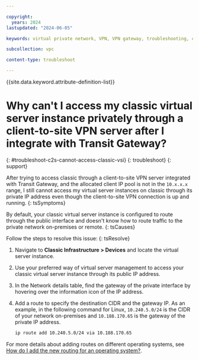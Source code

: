 ```yaml
---

copyright:
  years: 2024
lastupdated: "2024-06-05"

keywords: virtual private network, VPN, VPN gateway, troubleshooting, classic

subcollection: vpc

content-type: troubleshoot

---
```


{{site.data.keyword.attribute-definition-list}}

# Why can't I access my classic virtual server instance privately through a client-to-site VPN server after I integrate with Transit Gateway?
{: #troubleshoot-c2s-cannot-access-classic-vsi}
{: troubleshoot}
{: support}

After trying to access classic through a client-to-site VPN server integrated with Transit Gateway, and the allocated client IP pool is not in the `10.x.x.x` range, I still cannot access my virtual server instances on classic through its private IP address even though the client-to-site VPN connection is up and running.
{: tsSymptoms}

By default, your classic virtual server instance is configured to route through the public interface and doesn't know how to route traffic to the private network on-premises or remote.
{: tsCauses}

Follow the steps to resolve this issue:
{: tsResolve}

1. Navigate to **Classic Infrastructure > Devices** and locate the virtual server instance.
1. Use your preferred way of virtual server management to access your classic virtual server instance through its public IP address.
1. In the Network details table, find the gateway of the private interface by hovering over the information icon of the IP address.
1. Add a route to specify the destination CIDR and the gateway IP. As an example, in the following command for Linux, `10.240.5.0/24` is the CIDR of your network on-premises and `10.188.170.65` is the gateway of the private IP address.

   ```sh
   ip route add 10.240.5.0/24 via 10.188.170.65
   ```
For more details about adding routes on different operating systems, see [How do I add the new routing for an operating system?](/docs/virtual-servers?topic=virtual-servers-faqs-servers-general-#how-to-add-the-new-routing-for-various-oses).
